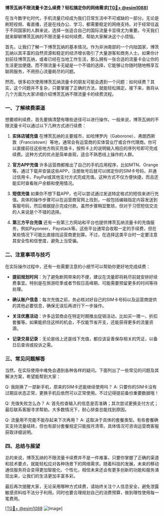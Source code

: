 **博茨瓦纳不限流量卡怎么续费？轻松搞定你的网络需求[[TG💪+ @esim1088](https://t.me/s/esim1088)]**

在当今数字化时代，手机流量已经成为我们日常生活中不可或缺的一部分。无论是刷短视频、看直播，还是在线办公、学习，都需要稳定的网络支持。对于经常往返于不同国家的人群来说，选择一张适合自己的国际流量卡显得尤为重要。今天我们就来聊聊博茨瓦纳的不限流量卡如何续费，帮助大家解决这个小烦恼。

首先，让我们了解一下博茨瓦纳的基本情况。作为非洲南部的一个内陆国家，博茨瓦纳以其丰富的自然资源和稳定的经济增长吸引了大量游客和商务人士。如果你计划前往博茨瓦纳，或者已经在当地工作生活，那么拥有一张合适的流量卡会让你的生活更加便捷。而不限流量卡无疑是一个不错的选择，它能够让你随时随地畅享互联网服务，不用担心流量耗尽的问题。

然而，很多初次使用博茨瓦纳流量卡的朋友可能会遇到一个问题：如何续费？其实，这个问题并不复杂，只要掌握了正确的方法，就能轻松搞定。接下来，我将从几个方面为大家详细介绍博茨瓦纳不限流量卡的续费流程。

### **一、了解续费渠道**

想要顺利续费，首先要搞清楚有哪些途径可以进行操作。一般来说，博茨瓦纳的不限流量卡可以通过以下几种方式进行续费：

1. **实体店铺充值**
   在博茨瓦纳的主要城市，如哈博罗内（Gaborone）、弗朗西斯敦（Francistown）等地，通常会有运营商的实体营业厅或合作代理商。你可以直接前往这些地方购买充值卡，按照卡上的说明输入相应的序列号即可完成续费。这种方式的优点是简单直观，适合不熟悉线上操作的人群。

2. **官方APP充值**
   许多运营商都推出了自己的手机应用程序，比如MTN、Orange等。通过下载并安装这些APP，注册账号后就可以绑定你的SIM卡号码，并通过信用卡、PayPal或其他支付方式完成充值。这种方式不仅方便快捷，而且还能实时查看账户余额和使用情况。

3. **短信充值**
   如果你不想下载APP，也可以尝试通过发送特定格式的短信来进行充值。具体的操作步骤可以在运营商官网上找到，一般包括编辑指定内容发送到客服号码，然后根据提示完成付款。虽然步骤稍显繁琐，但对于习惯短信交流的人来说是个不错的选择。

4. **第三方平台充值**
   还有一些第三方网站和平台也提供博茨瓦纳流量卡的充值服务，例如Payoneer、Paystack等。这些平台通常会收取一定的手续费，但在某些情况下可能比直接找运营商更划算。不过，在选择这类平台时一定要注意其安全性和信誉度，避免上当受骗。

### **二、注意事项与技巧**

在实际操作过程中，还有一些需要注意的小细节可以帮助你更好地完成续费：

- **提前规划时间**：为了避免断网带来的不便，建议在流量即将耗尽前就安排好续费事宜。特别是在旅游旺季或者节假日高峰期，可能需要预留更多的时间等待处理。
  
- **确认账户信息**：每次充值之前，务必核对好自己的SIM卡号码以及运营商提供的其他必要信息，确保无误后再进行下一步操作。

- **关注优惠活动**：许多运营商会在特定时期推出促销活动，比如买一赠一、折扣套餐等。如果能抓住这样的机会，不仅能节省开支，还能获得更多的流量资源。

- **记录交易记录**：无论是线上还是线下充值，都应该妥善保存相关的凭证，以备日后查询或投诉之需。

### **三、常见问题解答**

当然，在实际使用中难免会遇到各种各样的疑问。下面列出了一些常见的问题及其解决方案，希望能帮到大家：

Q: 我刚换了一部新手机，原来的SIM卡还能继续使用吗？
A: 只要你的SIM卡没有过期且状态正常，更换手机后依然可以正常使用。不过记得提前备份重要数据哦！

Q: 充值失败怎么办？
A: 首先检查输入的信息是否准确；其次尝试更换支付方式；最后联系客服寻求帮助。大多数情况下，耐心排查总能找到原因。

Q: 流量用不完能不能存起来下次再用？
A: 这取决于具体的套餐类型。有些套餐确实支持流量结转，但也有部分套餐规定只能按月清零。具体情况可咨询运营商客服获取详细说明。

### **四、总结与展望**

总的来说，博茨瓦纳的不限流量卡续费并不是一件难事，只要你掌握了正确的渠道和技术要点，就能轻松应对各种场景下的网络需求。随着科技的发展，未来的移动通信服务将会变得更加智能化、个性化，相信未来还会有更多创新的功能和服务涌现出来，让我们的生活更加丰富多彩。

最后再次提醒大家，无论采用哪种方式续费，请始终关注个人信息安全，避免泄露敏感资料给不法分子利用。同时也要合理规划自己的消费预算，做到理性使用每一笔费用。

[[TG💪+ @esim1088](https://t.me/s/esim1088) ![Image](https://i.postimg.cc/4NQfJmqS/Snipaste-2025-05-13-00-14-12.png)]